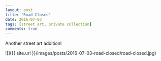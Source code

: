 ```yaml
---
layout: post
title: "Road Closed"
date: 2016-07-03
tags: [street art, private collection]
comments: true
---
```

Another street art addition!

![]({{ site.url }}/images/posts/2016-07-03-road-closed/road-closed.jpg)

